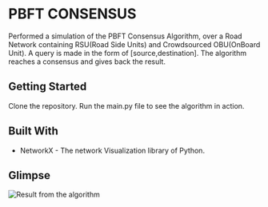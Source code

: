 # PBFT CONSENSUS

Performed a simulation of the PBFT Consensus Algorithm, over a Road Network containing RSU(Road Side Units) and Crowdsourced
OBU(OnBoard Unit).
A query is made in the form of [source,destination].
The algorithm reaches a consensus and gives back the result.

## Getting Started

Clone the repository.
Run the main.py file to see the algorithm in action.


## Built With

* NetworkX - The network Visualization library of Python.

## Glimpse
![Result from the algorithm](https://drive.google.com/open?id=1weh1Lr9n4IIlG1Xs7B53kfexBreFBZAQ)
